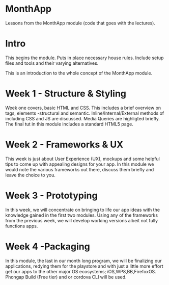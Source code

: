 MonthApp
========


Lessons from the MonthApp module (code that goes with the lectures).

Intro
======

This begins the module. Puts in place necessary house rules. Include setup files and tools and their varying alternatives.

This is an introduction to the whole concept of the MonthApp module.


Week 1 - Structure & Styling
=============================

Week one covers, basic HTML and CSS. 
This includes a brief overview on tags, elements -structural and semantic. Inline/Internal/External methods of including CSS and JS are discussed.
Media Queries are highligted briefly.
The final tut in this module includes a standard HTML5 page.
 



Week 2 - Frameworks & UX
=========================


This week is just about User Experience (UX), mockups and some helpful tips to come up with appealing designs for your app. In this module we would note the various frameworks out there, discuss them briefly and leave the choice to you.



Week 3 - Prototyping
=====================

In this week, we will concentrate on bringing to life our app ideas with the knowledge gained in the first two modules.
Using any of the frameworks from the previous week, we will develop working versions albeit not fully functions apps.




Week 4 -Packaging
==================

In this module, the last in our month long program, we will be finalizing our applications, redying them for the playstore and with just a little more effort get our apps to the other major OS ecosystems; iOS,WP8,BB,FirefoxOS.
Phongap Build (Free tier) and or cordova CLI will be used.